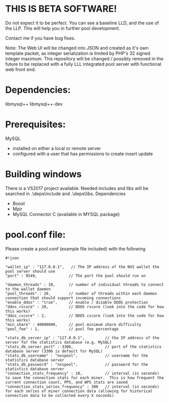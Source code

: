 # THIS IS BETA SOFTWARE! #

Do not expect it to be perfect.
You can see a baseline LLD, and the use of the LLP.
This will help you in further pool development.

Contact me if you have bug fixes.

Note: The Web UI will be changed into JSON and created as it's own template packet, as integer serialization is limited by PHP's 32 signed integer maximum.
This repository will be changed / possibly removed in the future to be replaced with a fully LLL integrated pool server with functional web front end.



# Dependencies: #
libmysql++ libmysql++-dev


# Prerequisites: #
MySQL
 - installed on either a local or remote server
 - configured with a user that has permissions to create insert update

# Building windows #
There is a VS2017 project available. Needed includes and libs will be searched in .\deps\include and .\deps\libs.
Dependencies
 - Boost
 - Mpir
 - MySQL Connector C (available in MYSQL package)
 
# pool.conf file: #
Please create a pool.conf (example file included) with the following


```
#!json

"wallet_ip" : "127.0.0.1",   // The IP address of the NXS wallet the pool server should use 
"port" : 9549,              // The port the pool should run on

"daemon_threads" : 10,      // number of individual threads to connect to the wallet daemon 
"pool_threads" : 20,        // number of threads within each daemon connection that should support incoming connections
"enable_ddos" : "true",     // enable / disable DDOS protection
"ddos_rscore" : 20,         // DDOS rscore (look into the code for how this works)
"ddos_cscore" : 2,          // DDOS cscore (look into the code for how this works)
"min_share" : 40000000,     // pool minimum share difficulty
"pool_fee" : 1,             // pool fee percentage

"stats_db_server_ip" : "127.0.0.1",         // the IP address of the server for the statistics database (e.g. MySQL)
"stats_db_server_port" : 3306,              // port of the statistics database server (3306 is default for MySQL)
"stats_db_username" : "nxspool",            // username for the statistics database server
"stats_db_password" : "nxspool",            // password for the statistics database server
"connection_stats_frequency" : 10,          // interval (in seconds) to save the connection stats for each miner.  This is how frequent the current connection count, PPS, and WPS stats are saved
"connection_stats_series_frequency" : 300   // interval (in seconds) for each series of miner connection data (allowing for historical connection data to be collected every X seconds)
```